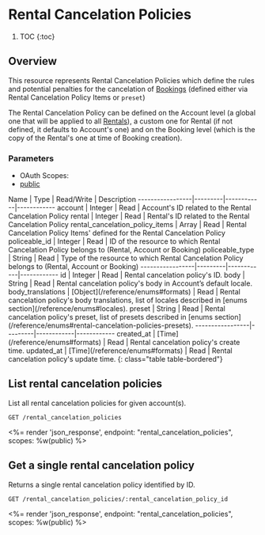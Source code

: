 # Rental Cancelation Policies

1. TOC
{:toc}

## Overview

This resource represents Rental Cancelation Policies which define the rules and potential penalties for the cancelation of [Bookings](/reference/endpoints/bookings/) (defined either via Rental Cancelation Policy Items or `preset`)

The Rental Cancelation Policy can be defined on the Account level (a global one that will be applied to all [Rentals](/reference/endpoints/rentals/)), a custom one for Rental (if not defined, it defaults to Account's one) and on the Booking level (which is the copy of the Rental's one at time of Booking creation).

### Parameters
<ul class="nav nav-pills" role="tablist">
  <li class="disabled"><a>OAuth Scopes:</a></li>
  <li class="active"><a href="#public" role="tab" data-toggle="pill">public</a></li>
</ul>
<div class="tab-content" markdown="1">
  <div class="tab-pane active" id="public" markdown="1">
Name             | Type    | Read/Write | Description
-----------------|---------|------------|------------
account          | Integer | Read       | Account's ID related to the Rental Cancelation Policy
rental           | Integer | Read       | Rental's ID related to the Rental Cancelation Policy
rental_cancelation_policy_items | Array | Read | Rental Cancelation Policy Items' defined for the Rental Cancelation Policy
policeable_id    | Integer | Read       | ID of the resource to which Rental Cancelation Policy belongs to (Rental, Account or Booking)
policeable_type  | String  | Read       | Type of the resource to which Rental Cancelation Policy belongs to (Rental, Account or Booking)
-----------------|---------|------------|------------
id               | Integer | Read       | Rental cancelation policy's ID.
body             | String  | Read       | Rental cancelation policy's body in Account’s default locale.
body_translations | [Object](/reference/enums#formats)     | Read       | Rental cancelation policy's body translations, list of locales described in [enums section](/reference/enums#locales).
preset           | String  | Read       | Rental cancelation policy's preset, list of presets described in [enums section](/reference/enums#rental-cancelation-policies-presets).
-----------------|---------|------------|------------
created_at       | [Time](/reference/enums#formats) | Read         | Rental cancelation policy's create time.
updated_at       | [Time](/reference/enums#formats) | Read         | Rental cancelation policy's update time.
{: class="table table-bordered"}
  </div>
</div>

## List rental cancelation policies

List all rental cancelation policies for given account(s).

~~~
GET /rental_cancelation_policies
~~~

<%= render 'json_response', endpoint: "rental_cancelation_policies", scopes: %w(public) %>

## Get a single rental cancelation policy

Returns a single rental cancelation policy identified by ID.

~~~
GET /rental_cancelation_policies/:rental_cancelation_policy_id
~~~

<%= render 'json_response', endpoint: "rental_cancelation_policies", scopes: %w(public) %>
